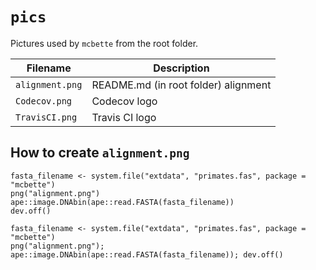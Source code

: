 # `pics`

Pictures used by `mcbette` from the root folder.

Filename|Description
---|---
`alignment.png`|README.md (in root folder) alignment
`Codecov.png`|Codecov logo
`TravisCI.png`|Travis CI logo

## How to create `alignment.png`

```{r}
fasta_filename <- system.file("extdata", "primates.fas", package = "mcbette")
png("alignment.png")
ape::image.DNAbin(ape::read.FASTA(fasta_filename))
dev.off()

fasta_filename <- system.file("extdata", "primates.fas", package = "mcbette")
png("alignment.png"); ape::image.DNAbin(ape::read.FASTA(fasta_filename)); dev.off()
```